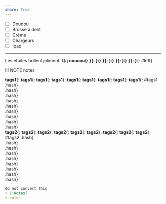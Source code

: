 ```yaml
---
share: True
---
```

- [ ] Doudou
- [ ] Brosse à dent
- [ ] Crème
- [ ] Chargeurs
- [ ] Ipad
---
Les étoiles brillent joliment.
Qq 
******************coucou**{: }**{: }**{: }**{: }**{: }**{: }**{: }**{: }**{: #left}  

!!! NOTE
	notes

**tags1**{: **tags1**{: **tags1**{: **tags1**{: **tags1**{: **tags1**{: **tags1**{: **tags1**{: **tags1**{: #tags1 .hash}  
 .hash}  
 .hash}  
 .hash}  
 .hash}  
 .hash}  
 .hash}  
 .hash}  
 .hash}  
 **tags2**{: **tags2**{: **tags2**{: **tags2**{: **tags2**{: **tags2**{: **tags2**{: **tags2**{: **tags2**{: #tags2 .hash}  
 .hash}  
 .hash}  
 .hash}  
 .hash}  
 .hash}  
 .hash}  
 .hash}  
 .hash}  


```md
do not convert this
> [!Notes]
> notes
```